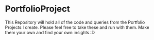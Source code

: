 # PortfolioProject
This Repository will hold all of the code and queries from the Portfolio Projects I create. 
Please feel free to take these and run with them. Make them your own and find your own insights :D
